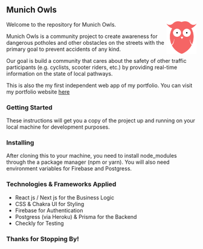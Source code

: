 ## Munich Owls

<img src="./public/marker.svg" alt="owls marker" align="right" width="80" />

Welcome to the repository for Munich Owls.

Munich Owls is a community project to create awareness for dangerous potholes and other obstacles on the streets with the primary goal to prevent accidents of any kind.

Our goal is build a community that cares about the safety of other traffic participants (e.g. cyclists, scooter riders, etc.) by providing real-time information on the state of local pathways.

This is also the my first independent web app of my portfolio. You can visit my portfolio website [here](https://www.florians.dev)

### Getting Started

These instructions will get you a copy of the project up and running on your local machine for development purposes.

### Installing

After cloning this to your machine, you need to install node_modules through the a package manager (npm or yarn). You will also need environment variables for Firebase and Postgress.

### Technologies & Frameworks Applied

- React js / Next js for the Business Logic
- CSS & Chakra UI for Styling
- Firebase for Authentication
- Postgress (via Heroku) & Prisma for the Backend
- Checkly for Testing

### Thanks for Stopping By!
